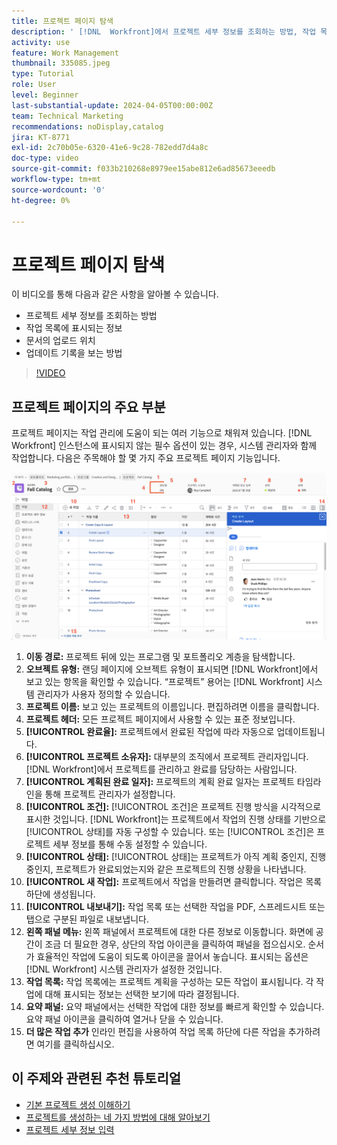 ```yaml
---
title: 프로젝트 페이지 탐색
description: ' [!DNL  Workfront]에서 프로젝트 세부 정보를 조회하는 방법, 작업 목록에 표시되는 정보, 문서를 업로드하는 위치 및 업데이트 기록을 보는 방법을 알아봅니다.'
activity: use
feature: Work Management
thumbnail: 335085.jpeg
type: Tutorial
role: User
level: Beginner
last-substantial-update: 2024-04-05T00:00:00Z
team: Technical Marketing
recommendations: noDisplay,catalog
jira: KT-8771
exl-id: 2c70b05e-6320-41e6-9c28-782edd7d4a8c
doc-type: video
source-git-commit: f033b210268e8979ee15abe812e6ad85673eeedb
workflow-type: tm+mt
source-wordcount: '0'
ht-degree: 0%

---
```


# 프로젝트 페이지 탐색

이 비디오를 통해 다음과 같은 사항을 알아볼 수 있습니다.

* 프로젝트 세부 정보를 조회하는 방법
* 작업 목록에 표시되는 정보
* 문서의 업로드 위치
* 업데이트 기록을 보는 방법

>[!VIDEO](https://video.tv.adobe.com/v/335085/?quality=12&learn=on)

## 프로젝트 페이지의 주요 부분

프로젝트 페이지는 작업 관리에 도움이 되는 여러 기능으로 채워져 있습니다. [!DNL Workfront] 인스턴스에 표시되지 않는 필수 옵션이 있는 경우, 시스템 관리자와 함께 작업합니다. 다음은 주목해야 할 몇 가지 주요 프로젝트 페이지 기능입니다.

![프로젝트 페이지 스크린샷](assets/project-page-graphic-for-planner-v2.png)

1. **이동 경로:** 프로젝트 뒤에 있는 프로그램 및 포트폴리오 계층을 탐색합니다.
2. **오브젝트 유형:** 랜딩 페이지에 오브젝트 유형이 표시되면 [!DNL Workfront]에서 보고 있는 항목을 확인할 수 있습니다. “프로젝트” 용어는 [!DNL Workfront] 시스템 관리자가 사용자 정의할 수 있습니다.
3. **프로젝트 이름:** 보고 있는 프로젝트의 이름입니다. 편집하려면 이름을 클릭합니다.
4. **프로젝트 헤더:** 모든 프로젝트 페이지에서 사용할 수 있는 표준 정보입니다.
5. **[!UICONTROL 완료율]:** 프로젝트에서 완료된 작업에 따라 자동으로 업데이트됩니다.
6. **[!UICONTROL 프로젝트 소유자]:** 대부분의 조직에서 프로젝트 관리자입니다. [!DNL Workfront]에서 프로젝트를 관리하고 완료를 담당하는 사람입니다.
7. **[!UICONTROL 계획된 완료 일자]:** 프로젝트의 계획 완료 일자는 프로젝트 타임라인을 통해 프로젝트 관리자가 설정합니다.
8. **[!UICONTROL 조건]:** [!UICONTROL 조건]은 프로젝트 진행 방식을 시각적으로 표시한 것입니다. [!DNL Workfront]는 프로젝트에서 작업의 진행 상태를 기반으로 [!UICONTROL 상태]를 자동 구성할 수 있습니다. 또는 [!UICONTROL 조건]은 프로젝트 세부 정보를 통해 수동 설정할 수 있습니다.
9. **[!UICONTROL 상태]:** [!UICONTROL 상태]는 프로젝트가 아직 계획 중인지, 진행 중인지, 프로젝트가 완료되었는지와 같은 프로젝트의 진행 상황을 나타냅니다.
10. **[!UICONTROL 새 작업]:** 프로젝트에서 작업을 만들려면 클릭합니다. 작업은 목록 하단에 생성됩니다.
11. **[!UICONTROL 내보내기]:** 작업 목록 또는 선택한 작업을 PDF, 스프레드시트 또는 탭으로 구분된 파일로 내보냅니다.
12. **왼쪽 패널 메뉴:** 왼쪽 패널에서 프로젝트에 대한 다른 정보로 이동합니다. 화면에 공간이 조금 더 필요한 경우, 상단의 작업 아이콘을 클릭하여 패널을 접으십시오. 순서가 효율적인 작업에 도움이 되도록 아이콘을 끌어서 놓습니다. 표시되는 옵션은 [!DNL Workfront] 시스템 관리자가 설정한 것입니다.
13. **작업 목록:** 작업 목록에는 프로젝트 계획을 구성하는 모든 작업이 표시됩니다. 각 작업에 대해 표시되는 정보는 선택한 보기에 따라 결정됩니다.
14. **요약 패널:** 요약 패널에서는 선택한 작업에 대한 정보를 빠르게 확인할 수 있습니다. 요약 패널 아이콘을 클릭하여 열거나 닫을 수 있습니다.
15. **더 많은 작업 추가** 인라인 편집을 사용하여 작업 목록 하단에 다른 작업을 추가하려면 여기를 클릭하십시오.

## 이 주제와 관련된 추천 튜토리얼

* [기본 프로젝트 생성 이해하기](/help/manage-work/projects/understand-basic-project-creation.md)
* [프로젝트를 생성하는 네 가지 방법에 대해 알아보기](/help/manage-work/projects/understand-other-ways-to-create-projects.md)
* [프로젝트 세부 정보 입력](/help/manage-work/projects/fill-in-the-project-details.md)

